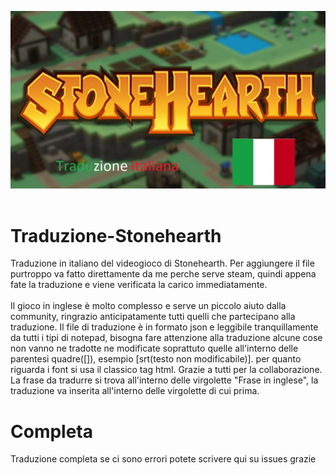 <img src = maxresdefault.jpg><br><br>
# Traduzione-Stonehearth
Traduzione in italiano del videogioco di Stonehearth.
Per aggiungere il file purtroppo va fatto direttamente da me perche serve steam,
quindi appena fate la traduzione e viene verificata la carico immediatamente.<br><br>
Il gioco in inglese è molto complesso e serve un piccolo aiuto dalla community, ringrazio anticipatamente tutti quelli che partecipano alla traduzione. Il file di traduzione è in formato json e leggibile tranquillamente da tutti i tipi di notepad, bisogna fare attenzione alla traduzione alcune cose non vanno ne tradotte ne modificate soprattuto quelle all'interno delle parentesi quadre([]), esempio [srt(testo non modificabile)]. per quanto riguarda i font si usa il classico tag html. Grazie a tutti per la collaborazione.
La frase da tradurre si trova all'interno delle virgolette "Frase in inglese", la traduzione va inserita all'interno delle virgolette di cui prima.

# Completa
Traduzione completa se ci sono errori potete scrivere qui su issues grazie
